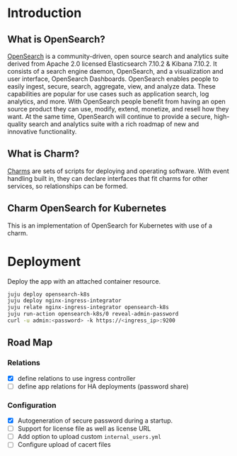 # Introduction
## What is OpenSearch?
[OpenSearch] is a community-driven, open source search and analytics suite derived from Apache 2.0 licensed Elasticsearch 7.10.2 & Kibana 7.10.2. It consists of a search engine daemon, OpenSearch, and a visualization and user interface, OpenSearch Dashboards. OpenSearch enables people to easily ingest, secure, search, aggregate, view, and analyze data. These capabilities are popular for use cases such as application search, log analytics, and more. With OpenSearch people benefit from having an open source product they can use, modify, extend, monetize, and resell how they want. At the same time, OpenSearch will continue to provide a secure, high-quality search and analytics suite with a rich roadmap of new and innovative functionality.

## What is Charm?
[Charms] are sets of scripts for deploying and operating software. With event handling built in, they can declare interfaces that fit charms for other services, so relationships can be formed.

## Charm OpenSearch for Kubernetes
This is an implementation of OpenSearch for Kubernetes with use of a charm.

# Deployment
Deploy the app with an attached container resource.

```bash
juju deploy opensearch-k8s
juju deploy nginx-ingress-integrator
juju relate nginx-ingress-integrator opensearch-k8s
juju run-action opensearch-k8s/0 reveal-admin-password
curl -u admin:<password> -k https://<ingress_ip>:9200
```

Road Map
---------

### Relations
* [x] define relations to use ingress controller
* [ ] define app relations for HA deployments (password share)

### Configuration
* [X] Autogeneration of secure password during a startup.
* [ ] Support for license file as well as license URL
* [ ] Add option to upload custom `internal_users.yml`
* [ ] Configure upload of cacert files

[OpenSearch]: https://www.opensearch.org/
[Charms]: https://jaas.ai/how-it-works
